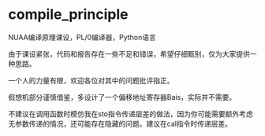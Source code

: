 # compile_principle
NUAA编译原理课设，PL/0编译器，Python语言

由于课设紧张，代码和报告存在一些不足和错误，希望仔细甄别，仅为大家提供一种思路。

一个人的力量有限，欢迎各位对其中的问题批评指正。

假想机部分谨慎借鉴，多设计了一个偏移地址寄存器Bais，实际并不需要。

不建议在调用函数时模仿我在sto指令传递层差的做法，因为你可能需要额外考虑无参数传递的情况，还可能存在隐藏的问题。建议在cal指令时传递层差。
